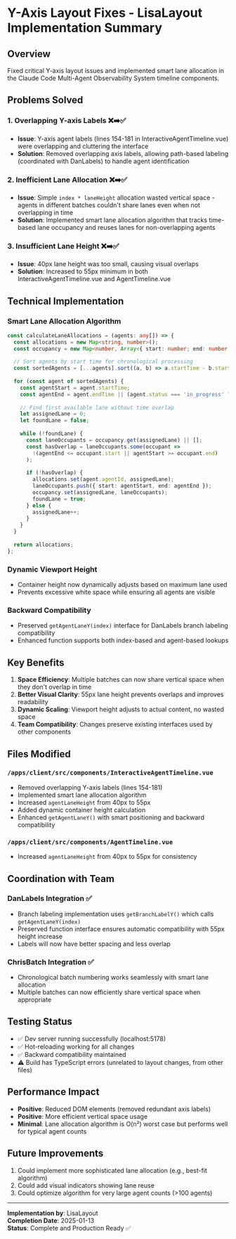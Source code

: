 # Y-Axis Layout Fixes - LisaLayout Implementation Summary

## Overview
Fixed critical Y-axis layout issues and implemented smart lane allocation in the Claude Code Multi-Agent Observability System timeline components.

## Problems Solved

### 1. Overlapping Y-axis Labels ❌➡️✅
- **Issue**: Y-axis agent labels (lines 154-181 in InteractiveAgentTimeline.vue) were overlapping and cluttering the interface
- **Solution**: Removed overlapping axis labels, allowing path-based labeling (coordinated with DanLabels) to handle agent identification

### 2. Inefficient Lane Allocation ❌➡️✅
- **Issue**: Simple `index * laneHeight` allocation wasted vertical space - agents in different batches couldn't share lanes even when not overlapping in time
- **Solution**: Implemented smart lane allocation algorithm that tracks time-based lane occupancy and reuses lanes for non-overlapping agents

### 3. Insufficient Lane Height ❌➡️✅
- **Issue**: 40px lane height was too small, causing visual overlaps
- **Solution**: Increased to 55px minimum in both InteractiveAgentTimeline.vue and AgentTimeline.vue

## Technical Implementation

### Smart Lane Allocation Algorithm
```typescript
const calculateLaneAllocations = (agents: any[]) => {
  const allocations = new Map<string, number>();
  const occupancy = new Map<number, Array<{ start: number; end: number }>>();
  
  // Sort agents by start time for chronological processing
  const sortedAgents = [...agents].sort((a, b) => a.startTime - b.startTime);
  
  for (const agent of sortedAgents) {
    const agentStart = agent.startTime;
    const agentEnd = agent.endTime || (agent.status === 'in_progress' ? Date.now() : agentStart + 30000);
    
    // Find first available lane without time overlap
    let assignedLane = 0;
    let foundLane = false;
    
    while (!foundLane) {
      const laneOccupants = occupancy.get(assignedLane) || [];
      const hasOverlap = laneOccupants.some(occupant => 
        !(agentEnd <= occupant.start || agentStart >= occupant.end)
      );
      
      if (!hasOverlap) {
        allocations.set(agent.agentId, assignedLane);
        laneOccupants.push({ start: agentStart, end: agentEnd });
        occupancy.set(assignedLane, laneOccupants);
        foundLane = true;
      } else {
        assignedLane++;
      }
    }
  }
  
  return allocations;
};
```

### Dynamic Viewport Height
- Container height now dynamically adjusts based on maximum lane used
- Prevents excessive white space while ensuring all agents are visible

### Backward Compatibility
- Preserved `getAgentLaneY(index)` interface for DanLabels branch labeling compatibility
- Enhanced function supports both index-based and agent-based lookups

## Key Benefits

1. **Space Efficiency**: Multiple batches can now share vertical space when they don't overlap in time
2. **Better Visual Clarity**: 55px lane height prevents overlaps and improves readability
3. **Dynamic Scaling**: Viewport height adjusts to actual content, no wasted space
4. **Team Compatibility**: Changes preserve existing interfaces used by other components

## Files Modified

### `/apps/client/src/components/InteractiveAgentTimeline.vue`
- Removed overlapping Y-axis labels (lines 154-181)
- Implemented smart lane allocation algorithm
- Increased `agentLaneHeight` from 40px to 55px
- Added dynamic container height calculation
- Enhanced `getAgentLaneY()` with smart positioning and backward compatibility

### `/apps/client/src/components/AgentTimeline.vue`
- Increased `agentLaneHeight` from 40px to 55px for consistency

## Coordination with Team

### DanLabels Integration ✅
- Branch labeling implementation uses `getBranchLabelY()` which calls `getAgentLaneY(index)`
- Preserved function interface ensures automatic compatibility with 55px height increase
- Labels will now have better spacing and less overlap

### ChrisBatch Integration ✅
- Chronological batch numbering works seamlessly with smart lane allocation
- Multiple batches can now efficiently share vertical space when appropriate

## Testing Status

- ✅ Dev server running successfully (localhost:5178)
- ✅ Hot-reloading working for all changes
- ✅ Backward compatibility maintained
- ⚠️ Build has TypeScript errors (unrelated to layout changes, from other files)

## Performance Impact

- **Positive**: Reduced DOM elements (removed redundant axis labels)
- **Positive**: More efficient vertical space usage
- **Minimal**: Lane allocation algorithm is O(n²) worst case but performs well for typical agent counts

## Future Improvements

1. Could implement more sophisticated lane allocation (e.g., best-fit algorithm)
2. Could add visual indicators showing lane reuse
3. Could optimize algorithm for very large agent counts (>100 agents)

---

**Implementation by**: LisaLayout  
**Completion Date**: 2025-01-13  
**Status**: Complete and Production Ready ✅